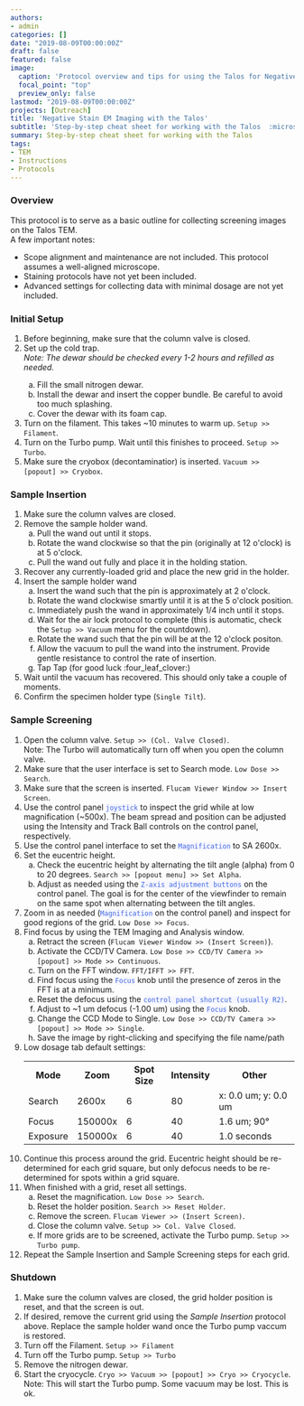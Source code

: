 ```yaml
---
authors:
- admin
categories: []
date: "2019-08-09T00:00:00Z"
draft: false
featured: false
image:
  caption: 'Protocol overview and tips for using the Talos for Negative Stain EM'
  focal_point: "top"
  preview_only: false
lastmod: "2019-08-09T00:00:00Z"
projects: [Outreach]
title: 'Negative Stain EM Imaging with the Talos'
subtitle: 'Step-by-step cheat sheet for working with the Talos  :microscope:'
summary: Step-by-step cheat sheet for working with the Talos
tags:
- TEM
- Instructions
- Protocols
---
```



### Overview
This protocol is to serve as a basic outline for collecting screening images on the Talos TEM.
<br>A few important notes:
<ul>
	<li>Scope alignment and maintenance are not included.  This protocol assumes a well-aligned microscope.</li>
	<li>Staining protocols have not yet been included.</li>
	<li>Advanced settings for collecting data with minimal dosage are not yet included.</li>
</ul>

### Initial Setup
<ol>
	<li>Before beginning, make sure that the column valve is closed.</li>
	<li>Set up the cold trap.<br><i>Note:  The dewar should be checked every 1-2 hours and refilled as needed.</i></li>
		<ol type="a">
			<li>Fill the small nitrogen dewar.</li>
			<li>Install the dewar and insert the copper bundle.  Be careful to avoid too much splashing.</li>
			<li>Cover the dewar with its foam cap.</li>
		</ol>
	<li>Turn on the filament. This takes ~10 minutes to warm up.  <code>Setup >> Filament</code>.</li>
	<li>Turn on the Turbo pump.  Wait until this finishes to proceed.  <code>Setup >> Turbo</code>.</li>
	<li>Make sure the cryobox (decontaminatior) is inserted.  <code>Vacuum >> [popout] >> Cryobox</code>.</li>
</ol>

### Sample Insertion
<ol>
	<li>Make sure the column valves are closed.</li>
	<li>Remove the sample holder wand.
		<ol type="a">
			<li>Pull the wand out until it stops.</li>
			<li>Rotate the wand clockwise so that the pin (originally at 12 o'clock) is at 5 o'clock.</li>
			<li>Pull the wand out fully and place it in the holding station.</li>
		</ol>
	</li>
	<li>Recover any currently-loaded grid and place the new grid in the holder.</li>
	<li>Insert the sample holder wand
		<ol type="a">
			<li>Insert the wand such that the pin is approximately at 2 o'clock.</li>
			<li>Rotate the wand clockwise smartly until it is at the 5 o'clock position.</li>
			<li>Immediately push the wand in approximately 1/4 inch until it stops.</li>
			<li>Wait for the air lock protocol to complete (this is automatic, check the <code>Setup >> Vacuum</code> menu for the countdown).</li>
			<li>Rotate the wand such that the pin will be at the 12 o'clock positon.</li>
			<li>Allow the vacuum to pull the wand into the instrument.  Provide gentle resistance to control the rate of insertion.</li>
			<li>Tap Tap (for good luck :four_leaf_clover:)</li>
		</ol>
	</li>
	<li>Wait until the vacuum has recovered.  This should only take a couple of moments.</li>
	<li>Confirm the specimen holder type (<code>Single Tilt</code>).</li>
</ol>

### Sample Screening
<ol>
	<li>Open the column valve.  <code>Setup >> (Col. Valve Closed)</code>.<br>
	Note:  The Turbo will automatically turn off when you open the column valve.</li>
	<li>Make sure that the user interface is set to Search mode.  <code>Low Dose >> Search</code>.</li>
	<li>Make sure that the screen is inserted.  <code>Flucam Viewer Window >> Insert Screen</code>.</li>
	<li>Use the control panel <code style='color:royalblue;background-color:#F6F6FF'>joystick</code> to inspect the grid while at low magnification (~500x).  The beam spread and position can be adjusted using the Intensity and Track Ball controls on the control panel, respectively.</li>
	<li>Use the control panel interface to set the <code style='color:royalblue;background-color:#F6F6FF'>Magnification</code> to SA 2600x.</li>
	<li>Set the eucentric height.
		<ol type="a">
			<li>Check the eucentric height by alternating the tilt angle (alpha) from 0 to 20 degrees.  <code>Search >> [popout menu] >> Set Alpha</code>.</li>
			<li>Adjust as needed using the <code style='color:royalblue;background-color:#F6F6FF'>Z-axis adjustment buttons</code> on the control panel.  The goal is for the center of the viewfinder to remain on the same spot when alternating between the tilt angles.</li>
		</ol>
	<li>Zoom in as needed (<code style='color:royalblue;background-color:#F6F6FF'>Magnification</code> on the control panel) and inspect for good regions of the grid.  <code>Low Dose >> Focus</code>.</li>
	<li>Find focus by using the TEM Imaging and Analysis window.
		<ol type="a">
			<li>Retract the screen (<code>Flucam Viewer Window >> (Insert Screen)</code>).</li>
			<li>Activate the CCD/TV Camera.  <code>Low Dose >> CCD/TV Camera >> [popout] >> Mode >> Continuous</code>.</li>
			<li>Turn on the FFT window.  <code>FFT/IFFT >> FFT</code>.</li>
			<li>Find focus using the <code style='color:royalblue;background-color:#F6F6FF'>Focus</code> knob until the presence of zeros in the FFT is at a minimum.</li>
			<li>Reset the defocus using the <code style='color:royalblue;background-color:#F6F6FF'>control panel shortcut (usually R2)</code>.</li>
			<li>Adjust to ~1 um defocus (-1.00 um) using the <code style='color:royalblue;background-color:#F6F6FF'>Focus</code> knob.</li>
			<li>Change the CCD Mode to Single.  <code>Low Dose >> CCD/TV Camera >> [popout] >> Mode >> Single</code>.</li>
			<li>Save the image by right-clicking and specifying the file name/path</li>
		</ol>
	<li>Low dosage tab default settings:
		<table>
			<tr><th>Mode</th>		<th>Zoom</th>		<th>Spot Size</th>	<th>Intensity</th>		<th>Other</th></tr>
			<tr><td>Search</td>		<td>2600x</td>		<td>6</td>			<td>80</td>				<td>x: 0.0 um; y: 0.0 um</td></tr>
			<tr><td>Focus</td>		<td>150000x</td>	<td>6</td>			<td>40</td>				<td>1.6 um; 90&deg;</td></tr>
			<tr><td>Exposure</td>	<td>150000x</td>	<td>6</td>			<td>40</td>				<td>1.0 seconds</td></tr>
		</table>
	</li>
	<li>Continue this process around the grid.  Eucentric height should be re-determined for each grid square, but only defocus needs to be re-determined for spots within a grid square.</li>
	<li>When finished with a grid, reset all settings.
		<ol type="a">
			<li>Reset the magnification.  <code>Low Dose >> Search</code>.</li>
			<li>Reset the holder position.  <code>Search >> Reset Holder</code>.</li>
			<li>Remove the screen.  <code>Flucam Viewer >> (Insert Screen)</code>.</li>
			<li>Close the column valve.  <code>Setup >> Col. Valve Closed</code>.</li>
			<li>If more grids are to be screened, activate the Turbo pump.  <code>Setup >> Turbo pump</code>.</li>
		</ol>
	<li>Repeat the Sample Insertion and Sample Screening steps for each grid.</li>
</ol>

### Shutdown
<ol>
	<li>Make sure the column valves are closed, the grid holder position is reset, and that the screen is out.</li>
	<li>If desired, remove the current grid using the <i>Sample Insertion</i> protocol above.  Replace the sample holder wand once the Turbo pump vaccum is restored.</li>
	<li>Turn off the Filament.  <code>Setup >> Filament</code></li>
	<li>Turn off the Turbo pump.  <code>Setup >> Turbo</code></li>
	<li>Remove the nitrogen dewar.</li>
	<li>Start the cryocycle.  <code>Cryo >> Vacuum >> [popout] >> Cryo >> Cryocycle</code>.<br>
		Note:  This will start the Turbo pump.  Some vacuum may be lost.  This is ok.
	</li>
</ol>
